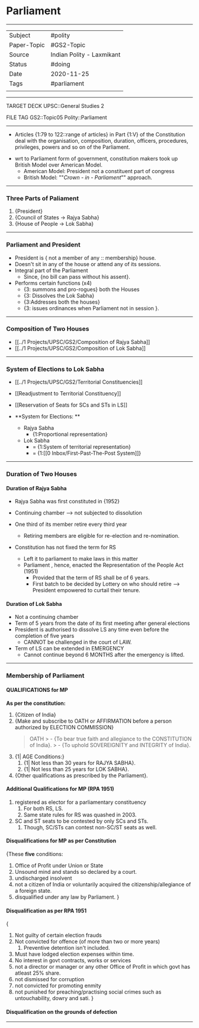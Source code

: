 # Parliament

***

|             |                           |
| ----------- | ------------------------- |
| Subject     | #polity                   |
| Paper-Topic | #GS2-Topic                |
| Source      | Indian Polity - Laxmikant |
| Status      | #doing                    |
| Date        | 2020-11-25                |
| Tags        | #parliament               |
|             |                           |

***

TARGET DECK
UPSC::General Studies 2

FILE TAG
GS2::Topic05 Polity::Parliament

***

*   Articles {1:79 to 122::range of articles} in Part {1:V} of the Constitution deal with the organisation, composition, duration, officers, procedures, privileges, powers and so on of the Parliament.

<!--ID: 1606267016636-->

*   wrt to Parliament form of government, constitution makers took up British Model over American Model.
    *   American Model: President not a constituent part of congress
    *   British Model: ""*Crown - in - Parliament*"" approach.

***

### Three Parts of Paliament

1.  {President}
2.  {Council of States -> Rajya Sabha}
3.  {House of People -> Lok Sabha}

<!--ID: 1606267016680-->

***

### Parliament and President

*   President is { not a member of any :: membership} house.
*   Doesn't sit in any of the house or attend any of its sessions.
*   Integral part of the Parliament
    *   Since, {no bill can pass without his assent}.
*   Performs certain functions (x4)
    *   {3: summons and pro-rogues} both the Houses
    *   {3: Dissolves the Lok Sabha}
    *   {3:Addresses both the houses}
    *   {3: issues ordinances when Parliament not in session }.

<!--ID: 1606267016715-->

***

### Composition of Two Houses
*   [[../1 Projects/UPSC/GS2/Composition of Rajya Sabha]]
*   [[../1 Projects/UPSC/GS2/Composition of Lok Sabha]]

---

### System of Elections to Lok Sabha
*   [[../1 Projects/UPSC/GS2/Territorial Constituencies]]

*   [[Readjustment to Territorial Constituency]]

*   [[Reservation of Seats for SCs and STs in LS]]

*   **System for Elections: **
    *   Rajya Sabha
        *   {1:Proportional representation}
    *   Lok Sabha
        -  = {1:System of territorial representation}
        -  = {1:[[0 Inbox/First-Past-The-Post System]]}

<!--ID: 1606267016757-->

---

### Duration of Two Houses
#### Duration of Rajya Sabha

- Rajya Sabha was first constituted in {1952}

- Continuing chamber --> not subjected to dissolution
- One third of its member retire every third year
	-	Retiring members are eligible for re-election and re-nomination.
- Constitution has not fixed the term for RS
	- Left it to parliament to make laws in this matter
	- Parliament , hence, enacted the Representation of the People Act (1951)
		- Provided that the term of RS shall be of 6 years.
		- First batch to be decided by Lottery on who should retire --> President empowered to curtail their tenure.

#### Duration of Lok Sabha
- Not a continuing chamber
- Term of 5 years from the date of its first meeting after general elections
- President is authorised to dissolve LS any time even before the completion of five years
	- CANNOT be challenged in the court of LAW.
- Term of LS can be extended in EMERGENCY
	- Cannot continue beyond 6 MONTHS after the emergency is lifted.

---
### Membership of Parliament

#### QUALIFICATIONS for MP 
**As per the constitution:**
1. {Citizen of India}
2. {Make and subscribe to OATH or AFFIRMATION before a person authorized by ELECTION COMMISSION}
	> OATH
		> - {To bear true faith and allegiance to the CONSTITUTION of India}.
		> - {To uphold SOVEREIGNITY and INTEGRITY of India}.
3. {1| AGE Conditions:}
	1. {1| Not less than 30 years for RAJYA SABHA}. 
	2. {1| Not less than 25 years for LOK SABHA}.
4. {Other qualifications as prescribed by the Parliament}.

#### Additional Qualifications for MP (RPA 1951)
1. registered as elector for a parliamentary constituency
	1. For both RS, LS.
	2. Same state rules for RS was quashed in 2003. 
2. SC and ST seats to be contested by only SCs and STs. 
	1. Though, SC/STs can contest non-SC/ST seats as well.

#### Disqualifications for MP as per Constitution
{These **five** conditions:
1. Office of Profit under Union or State
2. Unsound mind and stands so declared by a court.
3. undischarged insolvent
4. not a citizen of India or voluntarily acquired the citizenship/allegiance of a foreign state.
5. disqualified under any law by Parliament. }

#### Disqualification as per RPA 1951 
{
1. Not guilty of certain election frauds
2. Not convicted for offence (of more than two or more years)
	1. Preventive detention isn't included.
3. Must have lodged election expenses within time.
4. No interest in govt contracts, works or services
5. not a director or manager or any other Office of Profit in which govt has atleast 25% share.
6. not dismissed for corruption 
7. not convicted for promoting enmity
8. not punished for preaching/practising social crimes such as untouchability, dowry and sati.
}

#### Disqualification on the grounds of defection
---


